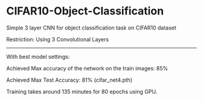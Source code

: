 # CIFAR10-Object-Classification

Simple 3 layer CNN for object classification task on CIFAR10 dataset

Restriction: Using 3 Convolutional Layers

----------------------------------------------------------------------

With best model settings:

Achieved Max accuracy of the network on the train images: 85%

Achieved Max Test Accuracy: 81% (cifar_net4.pth)

Training takes around 135 minutes for 80 epochs using GPU.
